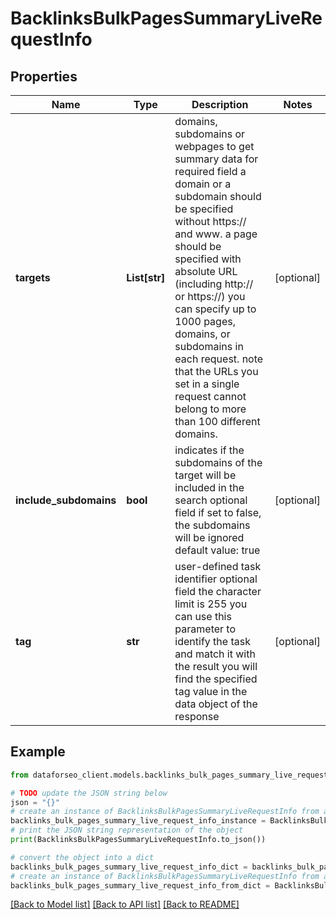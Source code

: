 # BacklinksBulkPagesSummaryLiveRequestInfo


## Properties

Name | Type | Description | Notes
------------ | ------------- | ------------- | -------------
**targets** | **List[str]** | domains, subdomains or webpages to get summary data for required field a domain or a subdomain should be specified without https:// and www. a page should be specified with absolute URL (including http:// or https://) you can specify up to 1000 pages, domains, or subdomains in each request. note that the URLs you set in a single request cannot belong to more than 100 different domains. | [optional] 
**include_subdomains** | **bool** | indicates if the subdomains of the target will be included in the search optional field if set to false, the subdomains will be ignored default value: true | [optional] 
**tag** | **str** | user-defined task identifier optional field the character limit is 255 you can use this parameter to identify the task and match it with the result you will find the specified tag value in the data object of the response | [optional] 

## Example

```python
from dataforseo_client.models.backlinks_bulk_pages_summary_live_request_info import BacklinksBulkPagesSummaryLiveRequestInfo

# TODO update the JSON string below
json = "{}"
# create an instance of BacklinksBulkPagesSummaryLiveRequestInfo from a JSON string
backlinks_bulk_pages_summary_live_request_info_instance = BacklinksBulkPagesSummaryLiveRequestInfo.from_json(json)
# print the JSON string representation of the object
print(BacklinksBulkPagesSummaryLiveRequestInfo.to_json())

# convert the object into a dict
backlinks_bulk_pages_summary_live_request_info_dict = backlinks_bulk_pages_summary_live_request_info_instance.to_dict()
# create an instance of BacklinksBulkPagesSummaryLiveRequestInfo from a dict
backlinks_bulk_pages_summary_live_request_info_from_dict = BacklinksBulkPagesSummaryLiveRequestInfo.from_dict(backlinks_bulk_pages_summary_live_request_info_dict)
```
[[Back to Model list]](../README.md#documentation-for-models) [[Back to API list]](../README.md#documentation-for-api-endpoints) [[Back to README]](../README.md)


